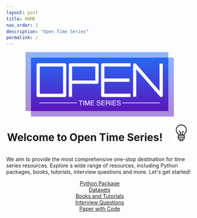 ```yaml
---
layout: post
title: HOME
nav_order: 1
description: "Open Time Series"
permalink: /
---
```


<div style="display: flex; flex-direction: column; align-items: center;">
  <img src="/assets/images/large-logo.png" alt="Open Time Series" style="max-width: 400px;">
</div>


<div style="display: flex; align-items: center; justify-content: center;">
  <div>
    <h1>Welcome to Open Time Series!</h1>
  </div>
  <div style="margin-left: 20px;">
    <img src="/assets/images/bulb.gif" alt="Welcome!" width="60">
  </div>
</div>


We aim to provide the most comprehensive one-stop destination for time series resources. 
Explore a wide range of resources, including Python packages, books, tutorials, interview questions and more. Let's get started! 


<div style="text-align: center;">
  <a href="https://awesometimeseries.github.io/" class="btn btn-primary fs-5 mb-4 mb-md-0 mr-2" style="width: 200px;">Python Package</a>
</div>
<div style="text-align: center;">
  <a href="https://awesometimeseries.github.io/" class="btn btn-primary fs-5 mb-4 mb-md-0 mr-2" style="width: 200px;">Datasets</a>
</div>
<div style="text-align: center;">
  <a href="https://awesometimeseries.github.io/" class="btn btn-primary fs-5 mb-4 mb-md-0 mr-2" style="width: 200px;">Books and Tutorials</a>
</div>
<div style="text-align: center;">
  <a href="https://awesometimeseries.github.io/" class="btn btn-primary fs-5 mb-4 mb-md-0 mr-2" style="width: 200px;">Interview Questions</a>
</div>
<div style="text-align: center;">
  <a href="https://awesometimeseries.github.io/" class="btn btn-primary fs-5 mb-4 mb-md-0 mr-2" style="width: 200px;">Paper with Code</a>
</div>

